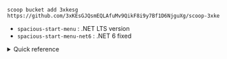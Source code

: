 
```
scoop bucket add 3xkesg https://github.com/3xKEsGJQsmEQLAfuMv9QikF8i9y7Bf1D6NjguXg/scoop-3xke
```

- `spacious-start-menu` : .NET LTS version
- `spacious-start-menu-net6` : .NET 6 fixed

<details>
<summary>Quick reference</summary>

```
# Install Scoop
Set-ExecutionPolicy RemoteSigned -Scope CurrentUser
Invoke-RestMethod get.scoop.sh | Invoke-Expression

# Add bucket
scoop bucket add 3xkesg https://github.com/3xKEsGJQsmEQLAfuMv9QikF8i9y7Bf1D6NjguXg/scoop-3xke

# Listed bucket
scoop bucket list

# Search app
scoop search spacious-start-menu

# Detailed information display
scoop info spacious-start-menu

# Install app
# scoop install spacious-start-menu

# List of installed apps
scoop list

# Update
scoop update
scoop spacious-start-menu

# Uninstall app
scoop uninstall spacious-start-menu

# Remove bucket3xkesg
scoop bucket rm 3xkesg

# Cleanup
scoop cache rm *
scoop cleanup *
```

</details>

